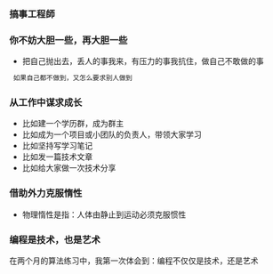 ### 搞事工程師

### 你不妨大胆一些，再大胆一些
- 把自己抛出去，丢人的事我来，有压力的事我抗住，做自己不敢做的事
```markdown
 如果自己都不做到，又怎么要求别人做到
```

### 从工作中谋求成长
- 比如建一个学历群，成为群主
- 比如成为一个项目或小团队的负责人，带领大家学习
- 比如坚持写学习笔记
- 比如发一篇技术文章
- 比如给大家做一次技术分享

### 借助外力克服惰性
- 物理惰性是指：人体由静止到运动必须克服惯性

### 编程是技术，也是艺术
在两个月的算法练习中，我第一次体会到：编程不仅仅是技术，还是艺术